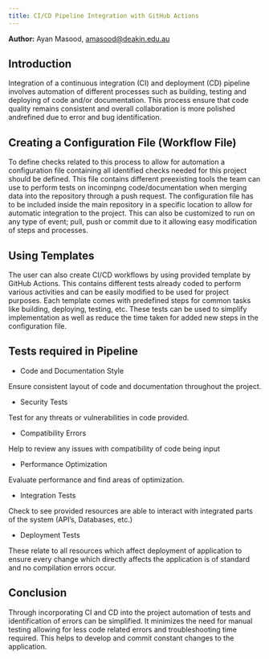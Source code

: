 ```yaml
---
title: CI/CD Pipeline Integration with GitHub Actions
---
```


**Author:** Ayan Masood, [amasood@deakin.edu.au](mailto:amasood@deakin.edu.au)

## Introduction

Integration of a continuous integration (CI) and deployment (CD) pipeline involves automation of
different processes such as building, testing and deploying of code and/or documentation. This
process ensure that code quality remains consistent and overall collaboration is more polished
andrefined due to error and bug identification.

## Creating a Configuration File (Workflow File)

To define checks related to this process to allow for automation a configuration file containing all
identified checks needed for this project should be defined. This file contains different
preexisting tools the team can use to perform tests on incominpng code/documentation when merging
data into the repository through a push request. The configuration file has to be included inside
the main repository in a specific location to allow for automatic integration to the project. This
can also be customized to run on any type of event; pull, push or commit due to it allowing easy
modification of steps and processes.

## Using Templates

The user can also create CI/CD workflows by using provided template by GitHub Actions. This contains
different tests already coded to perform various activities and can be easily modified to be used
for project purposes. Each template comes with predefined steps for common tasks like building,
deploying, testing, etc. These tests can be used to simplify implementation as well as reduce the
time taken for added new steps in the configuration file.

## Tests required in Pipeline

- Code and Documentation Style

Ensure consistent layout of code and documentation throughout the project.

- Security Tests

Test for any threats or vulnerabilities in code provided.

- Compatibility Errors

Help to review any issues with compatibility of code being input

- Performance Optimization

Evaluate performance and find areas of optimization.

- Integration Tests

Check to see provided resources are able to interact with integrated parts of the system (API’s,
Databases, etc.)

- Deployment Tests

These relate to all resources which affect deployment of application to ensure every change which
directly affects the application is of standard and no compilation errors occur.

## Conclusion

Through incorporating CI and CD into the project automation of tests and identification of errors
can be simplified. It minimizes the need for manual testing allowing for less code related errors
and troubleshooting time required. This helps to develop and commit constant changes to the
application.
